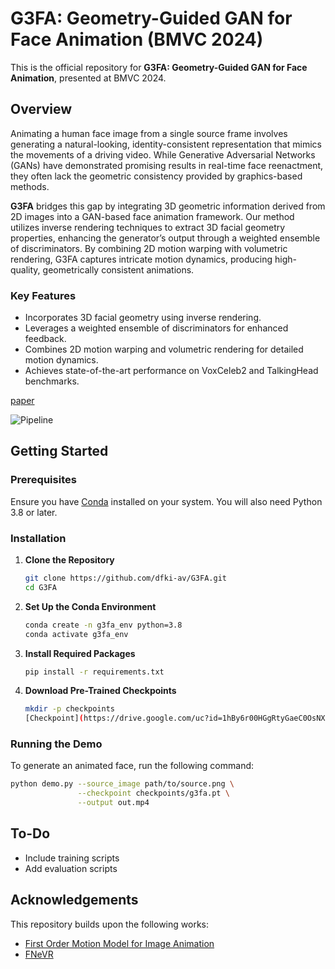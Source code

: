 # G3FA: Geometry-Guided GAN for Face Animation (BMVC 2024)


This is the official repository for **G3FA: Geometry-Guided GAN for Face Animation**, presented at BMVC 2024. 
## Overview
Animating a human face image from a single source frame involves generating a natural-looking, identity-consistent representation that mimics the movements of a driving video. While Generative Adversarial Networks (GANs) have demonstrated promising results in real-time face reenactment, they often lack the geometric consistency provided by graphics-based methods.

**G3FA** bridges this gap by integrating 3D geometric information derived from 2D images into a GAN-based face animation framework. Our method utilizes inverse rendering techniques to extract 3D facial geometry properties, enhancing the generator’s output through a weighted ensemble of discriminators. By combining 2D motion warping with volumetric rendering, G3FA captures intricate motion dynamics, producing high-quality, geometrically consistent animations.

### Key Features
- Incorporates 3D facial geometry using inverse rendering.
- Leverages a weighted ensemble of discriminators for enhanced feedback.
- Combines 2D motion warping and volumetric rendering for detailed motion dynamics.
- Achieves state-of-the-art performance on VoxCeleb2 and TalkingHead benchmarks.


[paper](https://www.dfki.de/fileadmin/user_upload/import/15124_0657.pdf)

![Pipeline](https://github.com/user-attachments/assets/9d9bf31e-7582-4c2c-8fe4-dcf56c9049eb)

## Getting Started

### Prerequisites
Ensure you have [Conda](https://docs.conda.io/en/latest/) installed on your system. You will also need Python 3.8 or later.

### Installation

1. **Clone the Repository**
   ```bash
   git clone https://github.com/dfki-av/G3FA.git
   cd G3FA
   ```

2. **Set Up the Conda Environment**
   ```bash
   conda create -n g3fa_env python=3.8
   conda activate g3fa_env
   ```

3. **Install Required Packages**
   ```bash
   pip install -r requirements.txt
   ```

4. **Download Pre-Trained Checkpoints**
   ```bash
   mkdir -p checkpoints
   [Checkpoint](https://drive.google.com/uc?id=1hBy6r00HGgRtyGaeC0OsNXZkmyT82tFT)
   ```

### Running the Demo

To generate an animated face, run the following command:

```bash
python demo.py --source_image path/to/source.png \
               --checkpoint checkpoints/g3fa.pt \
               --output out.mp4
```

## To-Do
- Include training scripts
- Add evaluation scripts 


## Acknowledgements
This repository builds upon the following works:
- [First Order Motion Model for Image Animation](https://github.com/AliaksandrSiarohin/first-order-model)
- [FNeVR]([https://github.com/fnevr](https://github.com/zengbohan0217/FNeVR))



